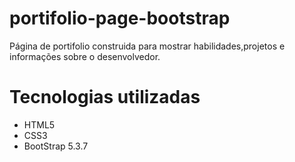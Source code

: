 # portifolio-page-bootstrap
Página de portifolio construida para mostrar habilidades,projetos e informações sobre o desenvolvedor.

# Tecnologias utilizadas

- HTML5
- CSS3
- BootStrap 5.3.7








